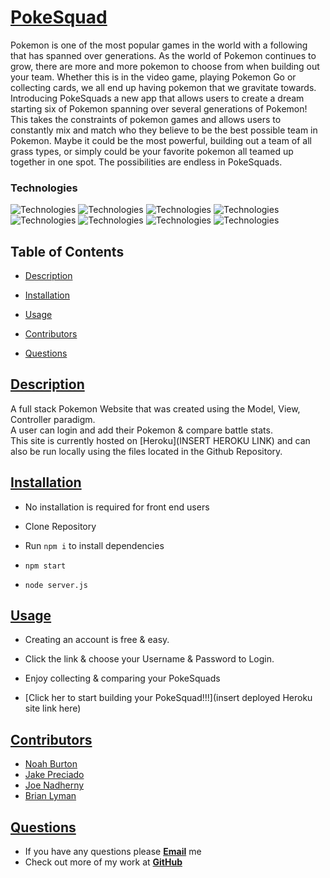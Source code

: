 # [PokeSquad](https://github.com/NoahAaronBurton/pokesquad)

Pokemon is one of the most popular games in the world with a following that has spanned over generations. As the world of Pokemon continues to grow, there are more and more pokemon to choose from when building out your team. Whether this is in the video game, playing Pokemon Go or collecting cards, we all end up having pokemon that we gravitate towards. Introducing PokeSquads a new app that allows users to create a dream starting six of Pokemon spanning over several generations of Pokemon! This takes the constraints of pokemon games and allows users to constantly mix and match who they believe to be the best possible team in Pokemon. Maybe it could be the most powerful, building out a team of all grass types, or simply could be your favorite pokemon all teamed up together in one spot. The possibilities are endless in PokeSquads.

### Technologies

![Technologies](https://img.shields.io/badge/-Git-F05032?logo=Git&logoColor=white)
![Technologies](https://img.shields.io/badge/-JavaScript-007396?logo=JavaScript&logoColor=white)
![Technologies](https://img.shields.io/badge/-Node.js-339933?logo=Node.js&logoColor=white)
![Technologies](https://img.shields.io/badge/-npm-CB3837?logo=npm&logoColor=white)
![Technologies](https://img.shields.io/badge/-MySQL-4479A1?logo=MySQL&logoColor=white)
![Technologies](https://img.shields.io/badge/-Sequelize-52B0E7?logo=Sequelize&logoColor=white)
![Technologies](https://img.shields.io/badge/-Express-000000?logo=&logoColor=white)
![Technologies](https://img.shields.io/badge/-dotenv-000000?logo=&logoColor=white)

## Table of Contents

- [Description](#description)
- [Installation](#installation)
- [Usage](#usage)

- [Contributors](#contributors)

- [Questions](#questions)

## [Description](#table-of-contents)

A full stack Pokemon Website that was created using the Model, View, Controller paradigm.  
A user can login and add their Pokemon & compare battle stats.  
This site is currently hosted on [Heroku](INSERT HEROKU LINK) and can also be run locally using the files located in the Github Repository.

## [Installation](#table-of-contents)

- No installation is required for front end users

- Clone Repository
- Run `npm i` to install dependencies
- `npm start`
- `node server.js`

## [Usage](#table-of-contents)

- Creating an account is free & easy.
- Click the link & choose your Username & Password to Login.
- Enjoy collecting & comparing your PokeSquads 

- [Click her to start building your PokeSquad!!!](insert deployed Heroku site link here)

## [Contributors](#table-of-contents)

- [Noah Burton](https://github.com/NoahAaronBurton)
- [Jake Preciado](https://github.com/jmpre28)
- [Joe Nadherny](https://github.com/joenadherny)
- [Brian Lyman](https://github.com/Lyman17)

## [Questions](#table-of-contents)

- If you have any questions please [**Email**](mailto:Insert@EmailHere.com) me 
- Check out more of my work at [**GitHub**](https://github.com/NoahAaronBurton) 